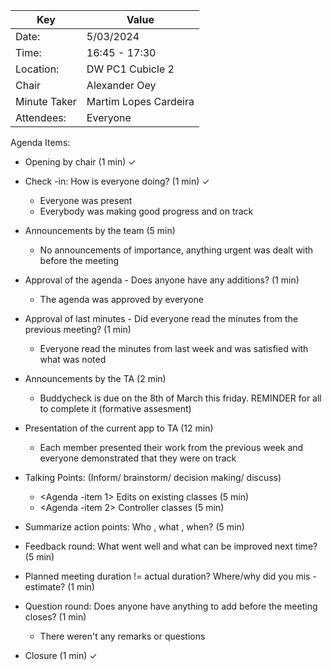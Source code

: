 | Key | Value |
| --- | --- |
| Date: | 5/03/2024 |
| Time: | 16:45 - 17:30 |
| Location: | DW PC1 Cubicle 2 |
| Chair | Alexander Oey |
| Minute Taker | Martim Lopes Cardeira |
| Attendees: | Everyone |

Agenda Items:

- Opening by chair (1 min) ✓
- Check -in: How is everyone doing? (1 min) ✓
    - Everyone was present
    - Everybody was making good progress and on track
- Announcements by the team (5 min)
    - No announcements of importance, anything urgent was dealt with before the meeting
- Approval of the agenda - Does anyone have any additions? (1 min)
    - The agenda was approved by everyone
- Approval of last minutes - Did everyone read the minutes from the previous meeting? (1 min)
    - Everyone read the minutes from last week and was satisfied with what was noted


- Announcements by the TA (2 min)
    - Buddycheck is due on the 8th of March this friday. REMINDER for all to complete it (formative assesment)

- Presentation of the current app to TA (12 min)
    - Each member presented their work from the previous week and everyone demonstrated that they were on track


- Talking Points: (Inform/ brainstorm/ decision making/ discuss)
  - <Agenda -item 1> Edits on existing classes (5 min)
  - <Agenda -item 2> Controller classes (5 min)
- Summarize action points: Who , what , when? (5 min)


- Feedback round: What went well and what can be improved next time? (5 min)
- Planned meeting duration != actual duration? Where/why did you mis -estimate? (1 min)
- Question round: Does anyone have anything to add before the meeting closes? (1 min)
    - There weren't any remarks or questions
- Closure (1 min) ✓